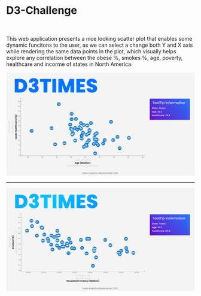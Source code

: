# D3-Challenge

<!-- # https://andrebestrada.github.io/Plotly-Challenge/ -->

<br>

This web application presents a nice looking scatter plot that enables some dynamic funcitons to the user, as we can select a change both Y and X axis while rendering the same data points in the plot, which visually helps explore any correlation between the obese %, smokes %, age, poverty, healthcare and incorme of states in North America. 
<br>

![Portrait](https://github.com/andrebestrada/D3-Challenge/blob/main/D3_data_journalism/D3Times%201.png)
<hr>

![Portrait2](https://github.com/andrebestrada/D3-Challenge/blob/main/D3_data_journalism/D3Times%202.png)
